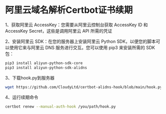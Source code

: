 # 阿里云域名解析Certbot证书续期

1、获取阿里云 AccessKey：您需要从阿里云控制台获取 AccessKey ID 和 AccessKey Secret，这些是调用阿里云 API 所需的凭证

2、安装阿里云 SDK：在您的服务器上安装阿里云 Python SDK，以便您的脚本可以使用它来与阿里云 DNS 服务进行交互。您可以使用 pip3 来安装所需的 SDK 包：

  ```bash
  pip3 install aliyun-python-sdk-core
  pip3 install aliyun-python-sdk-alidns
  ```

3、下载hook.py到服务器

```bash
wget https://github.com/CloudyLtd/certbot-alidns-hook/blob/main/hook.py
```

4、运行续期命令

```bash
certbot renew --manual-auth-hook /you/path/hook.py
```
